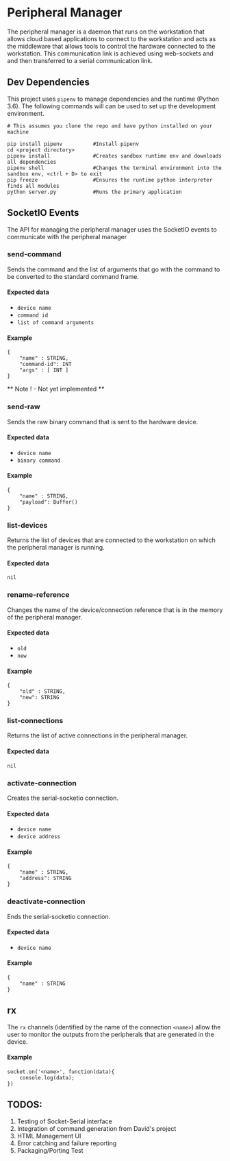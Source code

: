 # Peripheral Manager

The peripheral manager is a daemon that runs on the workstation that allows cloud based applications to connect to the workstation and acts as the middleware that allows tools to control the hardware connected to the workstation. This communication link is achieved using web-sockets and and then transferred to a serial communication link.

## Dev Dependencies

This project uses `pipenv` to manage dependencies and the runtime (Python 3.6). The following commands will can be used to set up the development environment.

```
# This assumes you clone the repo and have python installed on your machine

pip install pipenv          #Install pipenv 
cd <project directory>
pipenv install              #Creates sandbox runtime env and downloads all dependencies
pipenv shell                #Changes the terminal environment into the sandbox env, <ctrl + D> to exit
pip freeze                  #Ensures the runtime python interpreter finds all modules
python server.py            #Runs the primary application
``` 

## SocketIO Events

The API for managing the peripheral manager uses the SocketIO events to communicate with the peripheral manager

### send-command

Sends the command and the list of arguments that go with the command to be converted to the standard command frame.

#### Expected data
- `device name`
- `command id`
- `list of command arguments`

#### Example

```
{
    "name" : STRING,
    "command-id": INT
    "args" : [ INT ]
}
```

** Note ! - Not yet implemented **

### send-raw

Sends the raw binary command that is sent to the hardware device.

#### Expected data
- `device name`
- `binary command`

#### Example

```
{
    "name" : STRING,
    "payload": Buffer()
}
```

### list-devices

Returns the list of devices that are connected to the workstation on which the peripheral manager is running.

#### Expected data
`nil`

### rename-reference

Changes the name of the device/connection reference that is in the memory of the peripheral manager.

#### Expected data
- `old`
- `new`

#### Example

```
{
    "old" : STRING,
    "new": STRING
}
```

### list-connections

Returns the list of active connections in the peripheral manager.

#### Expected data
`nil`

### activate-connection

Creates the serial-socketio connection.

#### Expected data
- `device name`
- `device address`

#### Example

```
{
    "name" : STRING,
    "address": STRING
}
```

### deactivate-connection

Ends the serial-socketio connection. 

#### Expected data
- `device name`

#### Example

```
{
    "name" : STRING
}
```

## rx

The `rx` channels (identified by the name of the connection `<name>`) allow the user to monitor the outputs from the peripherals that are generated in the device. 

#### Example

```
socket.on('<name>', function(data){
    console.log(data);
})
```

## TODOS:

1. Testing of Socket-Serial interface
1. Integration of command generation from David's project
1. HTML Management UI
1. Error catching and failure reporting
1. Packaging/Porting Test